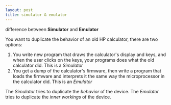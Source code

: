 ```yaml
---
layout: post
title: simulator & emulator
---
```


difference between **Simulator** and **Emulator**

You want to duplicate the behavior of an old HP calculator, there are two options:

1. You write new program that draws the calculator's display and keys, and when the user clicks on the keys, your programs does what the old calculator did. This is a *Simulator*
2. You get a dump of the calculator's firmware, then write a program that loads the firmware and interprets it the same way the microprocessor in the calculator did. This is an *Emulator*

The *Simulator* tries to duplicate the *behavior* of the device.
The *Emulator* tries to duplicate the *inner workings* of the device.